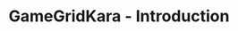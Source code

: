 ---
layout: redirect
title: "GameGridKara - Introduction"
slug: gamegrid-kara-chapter4
redirect: /library/gamegrid-kara/chapter4/
published: true
---